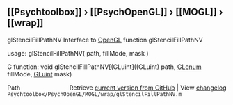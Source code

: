 ## [[Psychtoolbox]] &#8250; [[PsychOpenGL]] &#8250; [[MOGL]] &#8250; [[wrap]]

glStencilFillPathNV  Interface to [OpenGL](OpenGL) function glStencilFillPathNV  
  
usage:  glStencilFillPathNV( path, fillMode, mask )  
  
C function:  void glStencilFillPathNV[(GLuint]((GLuint) path, [GLenum](GLenum) fillMode, [GLuint](GLuint) mask)  




<div class="code_header" style="text-align:right;">
  <span style="float:left;">Path&nbsp;&nbsp;</span> <span class="counter">Retrieve <a href=
  "https://raw.github.com/Psychtoolbox-3/Psychtoolbox-3/beta/Psychtoolbox/PsychOpenGL/MOGL/wrap/glStencilFillPathNV.m">current version from GitHub</a> | View <a href=
  "https://github.com/Psychtoolbox-3/Psychtoolbox-3/commits/beta/Psychtoolbox/PsychOpenGL/MOGL/wrap/glStencilFillPathNV.m">changelog</a></span>
</div>
<div class="code">
  <code>Psychtoolbox/PsychOpenGL/MOGL/wrap/glStencilFillPathNV.m</code>
</div>

